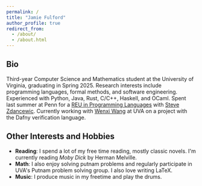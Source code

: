 ```yaml
---
permalink: /
title: "Jamie Fulford"
author_profile: true
redirect_from: 
  - /about/
  - /about.html
---
```


Bio
-----------------

Third-year Computer Science and Mathematics student at the University of Virginia, graduating in Spring 2025. 
Research interests include programming languages, formal methods, and software engineering.
Experienced with Python, Java, Rust, C/C++, Haskell, and OCaml. 
Spent last summer at Penn for a [REU in Programming Languages](https://penn-repl.github.io/) with [Steve Zdancewic](https://www.cis.upenn.edu/~stevez/).
Currently working with [Wenxi Wang](https://wenxiwang.github.io/) at UVA on a project with the Dafny verification language.

Other Interests and Hobbies
---------------

* **Reading**: I spend a lot of my free time reading, mostly classic novels. I'm currently reading *Moby Dick* by Herman Melville.
* **Math**: I also enjoy solving putnam problems and regularly participate in UVA's Putnam problem solving group. I also love writing LaTeX.
* **Music**: I produce music in my freetime and play the drums.
